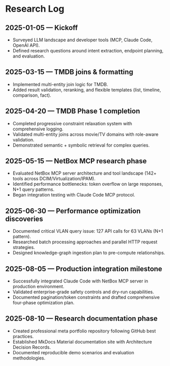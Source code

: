 # Research Log

## 2025-01-05 — Kickoff
- Surveyed LLM landscape and developer tools (MCP, Claude Code, OpenAI API).
- Defined research questions around intent extraction, endpoint planning, and evaluation.

## 2025-03-15 — TMDB joins & formatting
- Implemented multi-entity join logic for TMDB.
- Added result validation, reranking, and flexible templates (list, timeline, comparison, fact).

## 2025-04-20 — TMDB Phase 1 completion
- Completed progressive constraint relaxation system with comprehensive logging.
- Validated multi-entity joins across movie/TV domains with role-aware validation.
- Demonstrated semantic + symbolic retrieval for complex queries.

## 2025-05-15 — NetBox MCP research phase
- Evaluated NetBox MCP server architecture and tool landscape (142+ tools across DCIM/Virtualization/IPAM).
- Identified performance bottlenecks: token overflow on large responses, N+1 query patterns.
- Began integration testing with Claude Code MCP protocol.

## 2025-06-30 — Performance optimization discoveries  
- Documented critical VLAN query issue: 127 API calls for 63 VLANs (N+1 pattern).
- Researched batch processing approaches and parallel HTTP request strategies.
- Designed knowledge-graph ingestion plan to pre-compute relationships.

## 2025-08-05 — Production integration milestone
- Successfully integrated Claude Code with NetBox MCP server in production environment.
- Validated enterprise-grade safety controls and dry-run capabilities.
- Documented pagination/token constraints and drafted comprehensive four-phase optimization plan.

## 2025-08-10 — Research documentation phase
- Created professional meta portfolio repository following GitHub best practices.
- Established MkDocs Material documentation site with Architecture Decision Records.
- Documented reproducible demo scenarios and evaluation methodologies.

